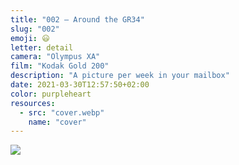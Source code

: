```yaml
---
title: "002 — Around the GR34"
slug: "002"
emoji: 😃
letter: detail
camera: "Olympus XA"
film: "Kodak Gold 200"
description: "A picture per week in your mailbox"
date: 2021-03-30T12:57:50+02:00
color: purpleheart
resources:
  - src: "cover.webp"
    name: "cover"
---
```

![](cover)
